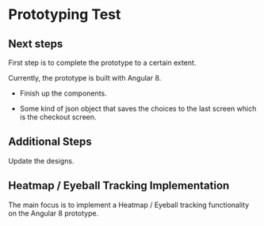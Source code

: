 # Prototyping Test

## Next steps

First step is to complete the prototype to a certain extent.

Currently, the prototype is built with Angular 8.

- Finish up the components.

- Some kind of json object that saves the choices to the last screen which is the checkout screen.

## Additional Steps

Update the designs.

## Heatmap / Eyeball Tracking Implementation

The main focus is to implement a Heatmap / Eyeball tracking functionality on the Angular 8 prototype.
